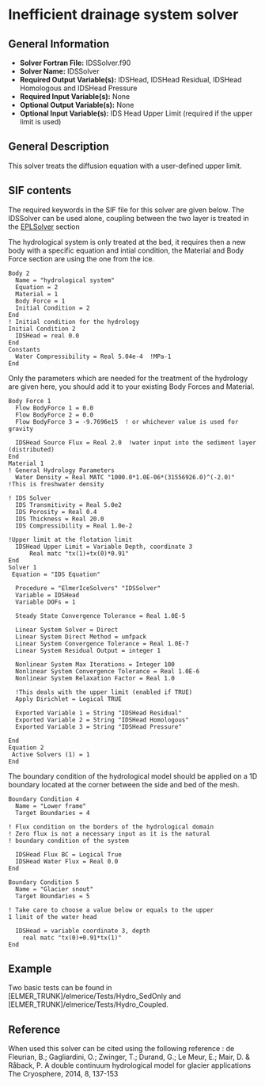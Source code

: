 # Inefficient drainage system solver
## General Information
- **Solver Fortran File:** IDSSolver.f90
- **Solver Name:** IDSSolver
- **Required Output Variable(s):** IDSHead, IDSHead Residual, IDSHead Homologous and IDSHead Pressure
- **Required Input Variable(s):** None
- **Optional Output Variable(s):** None
- **Optional Input Variable(s):** IDS Head Upper Limit (required if the upper limit is used)

## General Description
This solver treats the diffusion equation with a user-defined upper limit.

## SIF contents
The required keywords in the SIF file for this solver are given below. The IDSSolver can be used alone, coupling between the two layer is treated in the [EPLSolver](./HydrologyEPL.md) section

The hydrological system is only treated at the bed, it requires then a new body with a specific equation and intial condition, the Material and Body Force section are using the one from the ice.

```
Body 2
  Name = "hydrological system"
  Equation = 2
  Material = 1
  Body Force = 1
  Initial Condition = 2
End
! Initial condition for the hydrology
Initial Condition 2
  IDSHead = real 0.0
End
Constants
  Water Compressibility = Real 5.04e-4  !MPa-1
End
```
Only the parameters which are needed for the treatment of the hydrology are given here, you should add it to your existing Body Forces and Material.

```
Body Force 1
  Flow BodyForce 1 = 0.0
  Flow BodyForce 2 = 0.0
  Flow BodyForce 3 = -9.7696e15  ! or whichever value is used for gravity

  IDSHead Source Flux = Real 2.0  !water input into the sediment layer (distributed)
End
Material 1
! General Hydrology Parameters
  Water Density = Real MATC "1000.0*1.0E-06*(31556926.0)^(-2.0)"  !This is freshwater density

! IDS Solver
  IDS Transmitivity = Real 5.0e2
  IDS Porosity = Real 0.4
  IDS Thickness = Real 20.0
  IDS Compressibility = Real 1.0e-2

!Upper limit at the flotation limit
  IDSHead Upper Limit = Variable Depth, coordinate 3
      Real matc "tx(1)+tx(0)*0.91"
End
Solver 1
 Equation = "IDS Equation"

  Procedure = "ElmerIceSolvers" "IDSSolver"
  Variable = IDSHead
  Variable DOFs = 1

  Steady State Convergence Tolerance = Real 1.0E-5

  Linear System Solver = Direct
  Linear System Direct Method = umfpack
  Linear System Convergence Tolerance = Real 1.0E-7
  Linear System Residual Output = integer 1

  Nonlinear System Max Iterations = Integer 100
  Nonlinear System Convergence Tolerance = Real 1.0E-6
  Nonlinear System Relaxation Factor = Real 1.0

  !This deals with the upper limit (enabled if TRUE)
  Apply Dirichlet = Logical TRUE

  Exported Variable 1 = String "IDSHead Residual"
  Exported Variable 2 = String "IDSHead Homologous"
  Exported Variable 3 = String "IDSHead Pressure"

End
Equation 2
 Active Solvers (1) = 1
End
```
The boundary condition of the hydrological model should be applied on a 1D boundary located at the corner between the side and bed of the mesh.

```
Boundary Condition 4
  Name = "Lower frame"
  Target Boundaries = 4

! Flux condition on the borders of the hydrological domain
! Zero flux is not a necessary input as it is the natural
! boundary condition of the system

  IDSHead Flux BC = Logical True
  IDSHead Water Flux = Real 0.0
End

Boundary Condition 5
  Name = "Glacier snout"
  Target Boundaries = 5

! Take care to choose a value below or equals to the upper
1 limit of the water head

  IDSHead = variable coordinate 3, depth
    real matc "tx(0)+0.91*tx(1)"
End
```

## Example
Two basic tests can be found in [ELMER_TRUNK]/elmerice/Tests/Hydro_SedOnly and [ELMER_TRUNK]/elmerice/Tests/Hydro_Coupled.

## Reference
When used this solver can be cited using the following reference :
de Fleurian, B.; Gagliardini, O.; Zwinger, T.; Durand, G.; Le Meur, E.; Mair, D. & Råback, P. A double continuum hydrological model for glacier applications The Cryosphere, 2014, 8, 137-153

